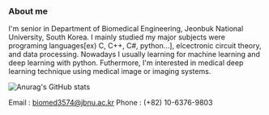 ### About me

I'm senior in Department of Biomedical Engineering, Jeonbuk National University, South Korea. I mainly studied my major subjects were programing languages[ex) C, C++, C#, python...], elcectronic circuit theory, and data processing. Nowadays I usually learning for machine learning and deep learning with python. Futhermore, I'm interested in medical deep learning technique using medical image or imaging systems.



![Anurag's GitHub stats](https://github-readme-stats.vercel.app/api?username=juninlap&show_icons=true&theme=radical)


Email : biomed3574@jbnu.ac.kr
Phone : (+82) 10-6376-9803
